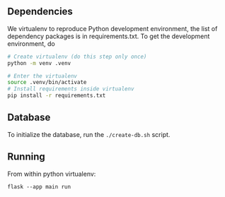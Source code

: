 ## Dependencies

We virtualenv to reproduce Python development environment, the list of
dependency packages is in requirements.txt. To get the development environment,
do

```sh
# Create virtualenv (do this step only once)
python -m venv .venv

# Enter the virtualenv
source .venv/bin/activate
# Install requirements inside virtualenv
pip install -r requirements.txt
```

## Database

To initialize the database, run the `./create-db.sh` script.

## Running

From within python virtualenv:

```
flask --app main run
```
